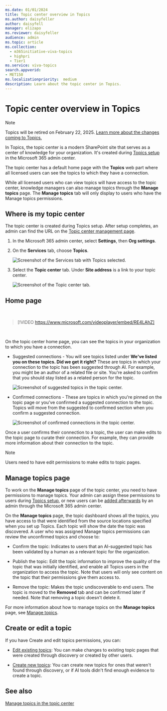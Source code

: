 ```yaml
---
ms.date: 01/01/2024
title: Topic center overview in Topics
ms.author: daisyfeller
author: daisyfell
manager: elizapo
ms.reviewer: daisyfeller
audience: admin
ms.topic: article
ms.collection:
  - m365initiative-viva-topics
  - highpri
  - Tier1
ms.service: viva-topics 
search.appverid:
- MET150  
ms.localizationpriority:  medium
description: Learn about the topic center in Topics.
---
```


# Topic center overview in Topics

> [!NOTE]
> Topics will be retired on February 22, 2025. [Learn more about the changes coming to Topics.](changes-coming-to-topics.md)

In Topics, the topic center is a modern SharePoint site that serves as a center of knowledge for your organization. It's created during [Topics setup](set-up-topic-experiences.md) in the Microsoft 365 admin center.

The topic center has a default home page with the **Topics** web part where all licensed users can see the topics to which they have a connection.

While all licensed users who can view topics will have access to the topic center, knowledge managers can also manage topics through the **Manage topics** page. The **Manage topics** tab will only display to users who have the Manage topics permissions.

## Where is my topic center

The topic center is created during Topics setup. After setup completes, an admin can find the URL on the [Topic center management page](rename-topic-center.md#access-topics-management-settings).

1. In the Microsoft 365 admin center, select **Settings**, then **Org settings**.
2. On the **Services** tab, choose **Topics**.

    ![Screenshot of the Services tab with Topics selected.](../media/knowledge-management/org-settings-topics.png)

3. Select the **Topic center** tab. Under **Site address** is a link to your topic center.

    ![Screenshot of the Topic center tab.](../media/topics/knowledge-network-settings-topic-center.png)

## Home page

</br>

> [!VIDEO https://www.microsoft.com/videoplayer/embed/RE4LAhZ]

</br>

On the topic center home page, you can see the topics in your organization to which you have a connection.

- Suggested connections - You will see topics listed under **We've listed you on these topics. Did we get it right?** These are topics in which your connection to the topic has been suggested through AI. For example, you might be an author of a related file or site. You're asked to confirm that you should stay listed as a related person for the topic.

   ![Screenshot of suggested topics in the topic center.](../media/knowledge-management/my-topics.png)

- Confirmed connections - These are topics in which you're pinned on the topic page or you've confirmed a suggested connection to the topic. Topics will move from the suggested to confirmed section when you confirm a suggested connection.

   ![Screenshot of confirmed connections in the topic center.](../media/knowledge-management/my-topics-confirmed.png)

Once a user confirms their connection to a topic, the user can make edits to the topic page to curate their connection. For example, they can provide more information about their connection to the topic.

>[!NOTE]
>Users need to have edit permissions to make edits to topic pages.

## Manage topics page

To work on the **Manage topics** page of the topic center, you need to have permissions to manage topics. Your admin can assign these permissions to users during [Topics setup](set-up-topic-experiences.md), or new users can be [added afterwards](manage-topic-visibility.md) by an admin through the Microsoft 365 admin center.

On the **Manage topics** page, the topic dashboard shows all the topics, you have access to that were identified from the source locations specified when you set up Topics. Each topic will show the date the topic was discovered. A user who was assigned Manage topics permissions can review the unconfirmed topics and choose to:

- Confirm the topic: Indicates to users that an AI-suggested topic has been validated by a human as a relevant topic for the organization.

- Publish the topic: Edit the topic information to improve the quality of the topic that was initially identified, and enable all Topics users in the organization to access the topic. Note that users will only see content on the topic that their permissions give them access to.

- Remove the topic: Makes the topic undiscoverable to end users. The topic is moved to the **Removed** tab and can be confirmed later if needed. Note that removing a topic doesn't delete it.

For more information about how to manage topics on the **Manage topics** page, see [Manage topics](manage-topics.md).

## Create or edit a topic

If you have Create and edit topics permissions, you can:

- [Edit existing topics](edit-a-topic.md): You can make changes to existing topic pages that were created through discovery or created by other users.

- [Create new topics](create-a-topic.md): You can create new topics for ones that weren't found through discovery, or if AI tools didn't find enough evidence to create a topic.

## See also

[Manage topics in the topic center](manage-topics.md)
